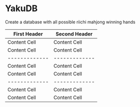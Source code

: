 # YakuDB
Create a database with all possible riichi mahjong winning hands

| First Header  | Second Header |
| ------------- | ------------- |
| Content Cell  | Content Cell  |
| Content Cell  | Content Cell  || First Header  | Second Header |
| ------------- | ------------- |
| Content Cell  | Content Cell  |
| Content Cell  | Content Cell  || First Header  | Second Header |
| ------------- | ------------- |
| Content Cell  | Content Cell  |
| Content Cell  | Content Cell  |
